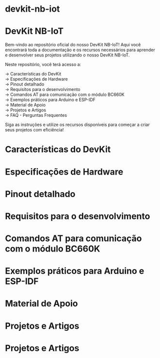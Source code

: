 # devkit-nb-iot

# **DevKit NB-IoT**  
Bem-vindo ao repositório oficial do nosso DevKit NB-IoT! Aqui você encontrará toda a documentação e os recursos necessários para aprender e desenvolver seus projetos utilizando o nosso DevKit NB-IoT.  

Neste repositório, você terá acesso a:  

-> Características do DevKit  
-> Especificações de Hardware  
-> Pinout detalhado  
-> Requisitos para o desenvolvimento  
-> Comandos AT para comunicação com o módulo BC660K  
-> Exemplos práticos para Arduino e ESP-IDF  
-> Material de Apoio  
-> Projetos e Artigos  
-> FAQ - Perguntas Frequentes  

Siga as instruções e utilize os recursos disponíveis para começar a criar seus projetos com eficiência!

# **Características do DevKit**  

# **Especificações de Hardware**  

# **Pinout detalhado**  

# **Requisitos para o desenvolvimento**  

# **Comandos AT para comunicação com o módulo BC660K**  

# **Exemplos práticos para Arduino e ESP-IDF**  

# **Material de Apoio**  

# **Projetos e Artigos**  

# **Projetos e Artigos**  

